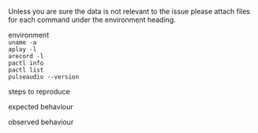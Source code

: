 Unless you are sure the data is not relevant to the issue please attach files for each command under the environment heading.
  
environment  
	`uname -a`  
	`aplay -l`  
	`arecord -l`    
	`pactl info`  
	`pactl list`  
	`pulseaudio --version`  
  
steps to reproduce  
  
expected behaviour  
  
observed behaviour  
